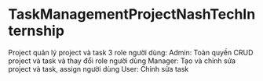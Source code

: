 # TaskManagementProjectNashTechInternship
Project quản lý project và task
3 role người dùng:
Admin: Toàn quyền CRUD project và task và thay đổi role người dùng
Manager: Tạo và chỉnh sửa project và task, assign người dùng
User: Chỉnh sửa task
